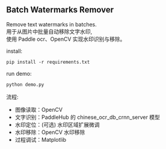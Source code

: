 ## Batch Watermarks Remover

Remove text watermarks in batches.  
用于从图片中批量自动移除文字水印,  
使用 Paddle ocr、OpenCV 实现水印识别与移除。

install:

```markdown
pip install -r requirements.txt 
```

run demo:

```markdown
python demo.py
```

流程:

- 图像读取：OpenCV
- 文字识别：PaddleHub 的 chinese_ocr_db_crnn_server 模型
- 水印定位：(可选) 水印区域扩展微调
- 水印移除：OpenCV 水印移除
- 过程调试：Matplotlib

